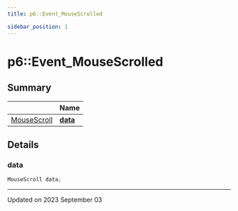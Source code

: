 ```yaml
---
title: p6::Event_MouseScrolled

sidebar_position: 1
---
```


# p6::Event_MouseScrolled







## Summary

|                | Name           |
| -------------- | -------------- |
| [MouseScroll](/reference/Types/mouse_scroll) | **[data](/reference/Types/event___mouse_scrolled#data)**  |

## Details


### data

```cpp
MouseScroll data;
```


-------------------------------

Updated on 2023 September 03
